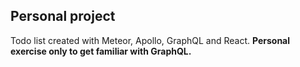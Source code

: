 ## Personal project

Todo list created with Meteor, Apollo, GraphQL and React. 
<b>Personal exercise only to get familiar with GraphQL.</b>
